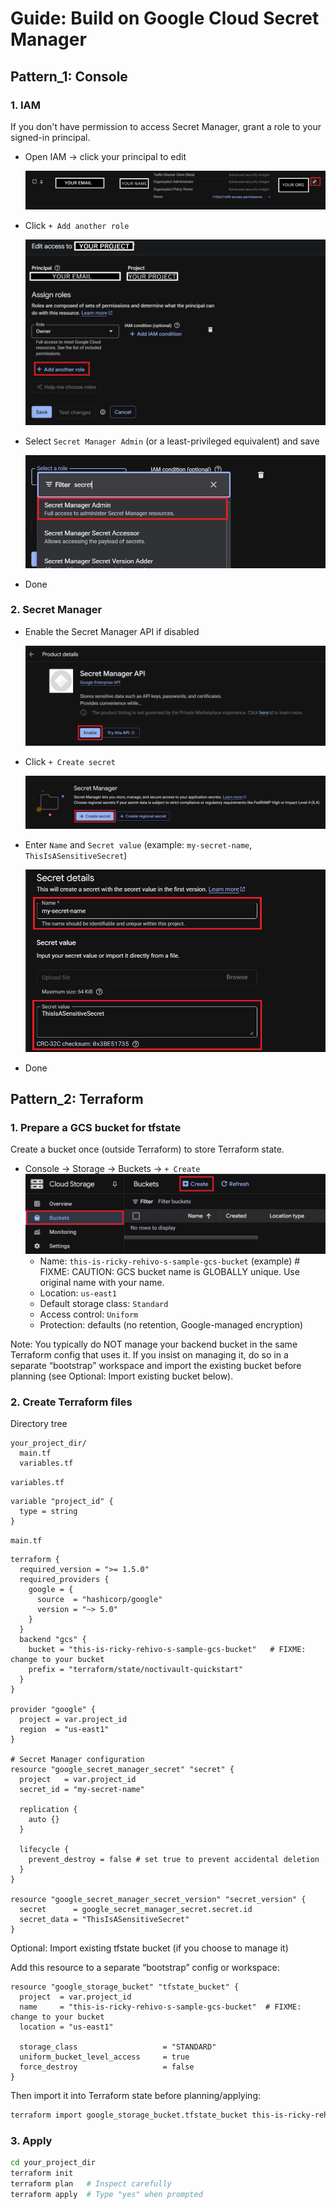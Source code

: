 # Guide: Build on Google Cloud Secret Manager

## Pattern_1: Console

### 1. IAM
If you don't have permission to access Secret Manager, grant a role to your signed-in principal.
- Open IAM → click your principal to edit
  
  ![Open IAM principal edit](../assets/iam_edit_top.png)
- Click `+ Add another role`
  
  ![Add another role](../assets/iam_add_another_role.png)
- Select `Secret Manager Admin` (or a least-privileged equivalent) and save
  
  ![Select Secret Manager Admin](../assets/iam_select_manager_secret_admin.png)
- Done

### 2. Secret Manager
- Enable the Secret Manager API if disabled
  
  ![Enable Secret Manager API](../assets/enable_secret_manager_api.png)
- Click `+ Create secret`
  
  ![Create secret](../assets/create_secret_manager_secret_top.png)
- Enter `Name` and `Secret value` (example: `my-secret-name`, `ThisIsASensitiveSecret`)
  
  ![Create secret form](../assets/create_secret_manager_secret_edit.png)
- Done


## Pattern_2: Terraform

### 1. Prepare a GCS bucket for tfstate

Create a bucket once (outside Terraform) to store Terraform state.
- Console → Storage → Buckets → `+ Create`
  ![Create secret form](../assets/cloud_storage_create_top.png)
  - Name: `this-is-ricky-rehivo-s-sample-gcs-bucket` (example) # FIXME: CAUTION: GCS bucket name is GLOBALLY unique. Use original name with your name.
  - Location: `us-east1`
  - Default storage class: `Standard`
  - Access control: `Uniform`
  - Protection: defaults (no retention, Google-managed encryption)

Note: You typically do NOT manage your backend bucket in the same Terraform config that uses it. If you insist on managing it, do so in a separate “bootstrap” workspace and import the existing bucket before planning (see Optional: Import existing bucket below).

### 2. Create Terraform files

Directory tree
```
your_project_dir/
  main.tf
  variables.tf
```

`variables.tf`
```hcl
variable "project_id" {
  type = string
}
```

`main.tf`
```hcl
terraform {
  required_version = ">= 1.5.0"
  required_providers {
    google = {
      source  = "hashicorp/google"
      version = "~> 5.0"
    }
  }
  backend "gcs" {
    bucket = "this-is-ricky-rehivo-s-sample-gcs-bucket"   # FIXME: change to your bucket
    prefix = "terraform/state/noctivault-quickstart"
  }
}

provider "google" {
  project = var.project_id
  region  = "us-east1"
}

# Secret Manager configuration
resource "google_secret_manager_secret" "secret" {
  project   = var.project_id
  secret_id = "my-secret-name"

  replication {
    auto {}
  }

  lifecycle {
    prevent_destroy = false # set true to prevent accidental deletion
  }
}

resource "google_secret_manager_secret_version" "secret_version" {
  secret      = google_secret_manager_secret.secret.id
  secret_data = "ThisIsASensitiveSecret"
}
```

Optional: Import existing tfstate bucket (if you choose to manage it)

Add this resource to a separate “bootstrap” config or workspace:

```hcl
resource "google_storage_bucket" "tfstate_bucket" {
  project  = var.project_id
  name     = "this-is-ricky-rehivo-s-sample-gcs-bucket"  # FIXME: change to your bucket
  location = "us-east1"

  storage_class                   = "STANDARD"
  uniform_bucket_level_access     = true
  force_destroy                   = false
}
```

Then import it into Terraform state before planning/applying:

```bash
terraform import google_storage_bucket.tfstate_bucket this-is-ricky-rehivo-s-sample-gcs-bucket
```

### 3. Apply

```bash
cd your_project_dir
terraform init
terraform plan   # Inspect carefully
terraform apply  # Type "yes" when prompted
```
